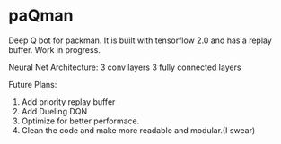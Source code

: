 # paQman
Deep Q bot for packman. It is built with tensorflow 2.0 and has a replay buffer.
Work in progress.

Neural Net Architecture:
3 conv layers
3 fully connected layers

Future Plans:
1) Add priority replay buffer
2) Add Dueling DQN
3) Optimize for better performace.
4) Clean the code and make more readable and modular.(I swear)
